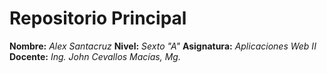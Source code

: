 # Repositorio Principal

**Nombre:** *Alex Santacruz*
**Nivel:** *Sexto "A"*
**Asignatura:** *Aplicaciones Web II*
**Docente:** *Ing. John Cevallos Macías, Mg.*